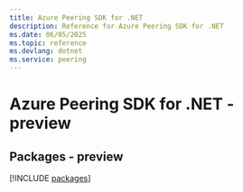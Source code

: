 ```yaml
---
title: Azure Peering SDK for .NET
description: Reference for Azure Peering SDK for .NET
ms.date: 06/05/2025
ms.topic: reference
ms.devlang: dotnet
ms.service: peering
---
```

# Azure Peering SDK for .NET - preview
## Packages - preview
[!INCLUDE [packages](peering-index.md)]